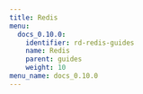 ```yaml
---
title: Redis
menu:
  docs_0.10.0:
    identifier: rd-redis-guides
    name: Redis
    parent: guides
    weight: 10
menu_name: docs_0.10.0
---
```

